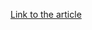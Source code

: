 [Link to the article](https://www.bleepingcomputer.com/news/security/romanian-energy-supplier-electrica-hit-by-ransomware-attack/)
